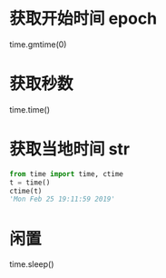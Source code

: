 # 获取开始时间 epoch
time.gmtime(0)

# 获取秒数
time.time()

# 获取当地时间 str
```py
from time import time, ctime
t = time()
ctime(t)
'Mon Feb 25 19:11:59 2019'
```

# 闲置
time.sleep()
